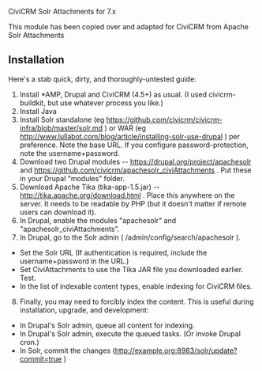 
CiviCRM Solr Attachments for 7.x

This module has been copied over and adapted for CiviCRM from Apache Solr Attachments

## Installation

Here's a stab quick, dirty, and thoroughly-untested guide:

1. Install *AMP, Drupal and CiviCRM (4.5+) as usual. (I used civicrm-buildkit, but use whatever process you like.)
2. Install Java
3. Install Solr standalone (eg https://github.com/civicrm/civicrm-infra/blob/master/solr.md ) or WAR (eg http://www.lullabot.com/blog/article/installing-solr-use-drupal ) per preference. Note the base URL. If you configure password-protection, note the username+password.
4. Download two Drupal modules -- https://drupal.org/project/apachesolr and https://github.com/civicrm/apachesolr_civiAttachments . Put these in your Drupal "modules" folder.
5. Download Apache Tika (tika-app-1.5.jar) -- http://tika.apache.org/download.html . Place this anywhere on the server. It needs to be readable by PHP (but it doesn't matter if remote users can download it).
6. In Drupal, enable the modules "apachesolr" and "apachesolr_civiAttachments".
7. In Drupal, go to the Solr admin ( /admin/config/search/apachesolr ). 
 - Set the Solr URL (If authentication is required, include the username+password in the URL.)
 - Set CiviAttachments to use the Tika JAR file you downloaded earlier. Test.
 - In the list of indexable content types, enable indexing for CiviCRM files.
8. Finally, you may need to forcibly index the content. This is useful during installation, upgrade, and development:
 - In Drupal's Solr admin, queue all content for indexing.
 - In Drupal's Solr admin, execute the queued tasks. (Or invoke Drupal cron.)
 - In Solr, commit the changes (http://example.org:8983/solr/update?commit=true )
